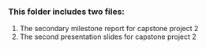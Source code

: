 ### This folder includes two files:
1. The secondary milestone report for capstone project 2
2. The second presentation slides for capstone project 2

